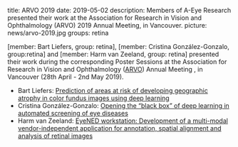 title: ARVO 2019
date: 2019-05-02
description: Members of A-Eye Research presented their work at the Association for Research in Vision and Ophthalmology (ARVO) 2019 Annual Meeting, in Vancouver.
picture: news/arvo-2019.jpg
groups: retina


[member: Bart Liefers, group: retina], [member: Cristina González-Gonzalo, group:retina] and [member: Harm van Zeeland, group: retina] presented their work during the corresponding Poster Sessions at the Association for Research in Vision and Ophthalmology (<a href="https://www.arvo.org/annual-meeting/">ARVO</a>) Annual Meeting , in Vancouver (28th April - 2nd May 2019).

- Bart Liefers: <a href="https://iovs.arvojournals.org/article.aspx?articleid=2746851&resultClick=1">Prediction of areas at risk of developing geographic atrophy in color fundus images using deep learning</a>
- Cristina González-Gonzalo: <a href="https://iovs.arvojournals.org/article.aspx?articleid=2746850&resultClick=1">Opening the “black box” of deep learning in automated screening of eye diseases</a>
- Harm van Zeeland: <a href="https://iovs.arvojournals.org/article.aspx?articleid=2747039&resultClick=1">EyeNED workstation: Development of a multi-modal vendor-independent application for annotation, spatial alignment and analysis of retinal images</a>
